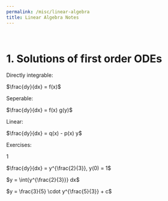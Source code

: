 ```yaml
---
permalink: /misc/linear-algebra
title: Linear Algebra Notes
---
```



<br>


# 1. Solutions of first order ODEs


Directly integrable:

$\frac{dy}{dx} = f(x)$


Seperable:

$\frac{dy}{dx} = f(x) g(y)$

Linear:

$\frac{dy}{dx} = q(x) - p(x) y$




Exercises:

1

$\frac{dy}{dx} = y^{\frac{2}{3}}, y(0) = 1$

$y = \int{y^{\frac{2}{3}}} dx$

$y = \frac{3}{5} \cdot y^{\frac{5}{3}} + c$

